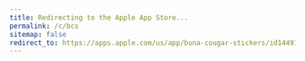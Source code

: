 ```yaml
---
title: Redirecting to the Apple App Store...
permalink: /c/bcs
sitemap: false
redirect_to: https://apps.apple.com/us/app/buna-cougar-stickers/id1449193686?ls=1&mt=8%3Fapp%3Dmessages
---
```

